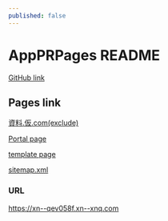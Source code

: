 ```yaml
---
published: false
---
```


AppPRPages README
==================
[GitHub link](https://github.com/zwamr6aln/AppPRPages)

Pages link
---------------
[資料.仮.com(exclude)](https://資料.仮.com)

[Portal page](https://資料.仮.com/portal)

[template page](https://資料.仮.com/template)

[sitemap.xml](https://資料.仮.com/sitemap.xml)

### URL
https://xn--qev058f.xn--xnq.com

